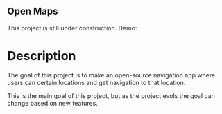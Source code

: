 ## Open Maps

This project is still under construction.
Demo: 

# Description

The goal of this project is to make an open-source navigation app where users
can certain locations and get navigation to that location.

This is the main goal of this project, but as the project evols the goal can change based on new features. 